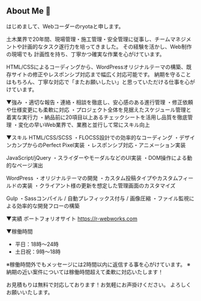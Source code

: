## About Me 👋

<!--
**ryota-h-git/ryota-h-git** is a ✨ _special_ ✨ repository because its `README.md` (this file) appears on your GitHub profile.




-->
はじめまして、Webコーダーのryotaと申します。


土木業界で20年間、現場管理・施工管理・安全管理に従事し、チームマネジメントや計画的なタスク遂行力を培ってきました。
その経験を活かし、Web制作の現場でも 計画性を持ち、丁寧かつ確実な作業を心がけています。

HTML/CSSによるコーディングから、WordPressオリジナルテーマの構築、既存サイトの修正やレスポンシブ対応まで幅広く対応可能です。
納期を守ることはもちろん、丁寧な対応で「またお願いしたい」と思っていただける仕事を心がけています。

▼強み
・適切な報告・連絡・相談を徹底し、安心感のある進行管理
・修正依頼や仕様変更にも柔軟に対応
・プロジェクト全体を見据えたスケジュール管理と着実な実行力
・納品前に20項目以上あるチェックシートを活用し品質を徹底管理
・変化の早いWeb業界で、業務と並行して常にスキル向上

▼スキル
HTML/CSS/SCSS
・FLOCSS設計での効率的なコーディング
・デザインカンプからのPerfect Pixel実装
・レスポンシブ対応・アニメーション実装

JavaScript/jQuery
・スライダーやモーダルなどのUI実装
・DOM操作による動的なページ演出

WordPress
・オリジナルテーマの開発
・カスタム投稿タイプやカスタムフィールドの実装
・クライアント様の更新を想定した管理画面のカスタマイズ

Gulp
・Sassコンパイル / 自動プレフィックス付与 / 画像圧縮
・ファイル監視による効率的な開発フローの構築

▼実績
ポートフォリオサイト
https://r-webworks.com

▼稼働時間
- 平日：18時〜24時
- 土日祝：9時〜18時

※稼働時間外でもメッセージには2時間以内に返信する事を心がけています。
※納期の近い案件については稼働時間超えて柔軟に対応いたします！

お見積もりは無料で対応しております！お気軽にお声掛けください。
よろしくお願いいたします。

